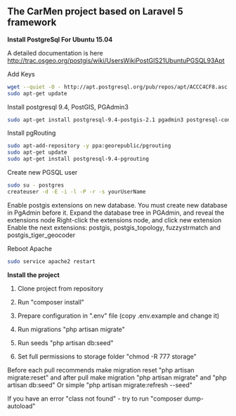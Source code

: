 ## The CarMen project based on Laravel 5 framework

**Install PostgreSql For Ubuntu 15.04**

A detailed documentation is here http://trac.osgeo.org/postgis/wiki/UsersWikiPostGIS21UbuntuPGSQL93Apt


Add Keys

```sh
wget --quiet -O - http://apt.postgresql.org/pub/repos/apt/ACCC4CF8.asc | sudo apt-key add -
sudo apt-get update
```


Install postgresql 9.4, PostGIS, PGAdmin3

```sh
sudo apt-get install postgresql-9.4-postgis-2.1 pgadmin3 postgresql-contrib php5-pgsql
```


Install pgRouting

```sh
sudo apt-add-repository -y ppa:georepublic/pgrouting
sudo apt-get update
sudo apt-get install postgresql-9.4-pgrouting
```


Create new PGSQL user

```sh
sudo su - postgres
createuser -d -E -i -l -P -r -s yourUserName
```


Enable postgis extensions on new database. You must create new database in PgAdmin before it.
Expand the database tree in PGAdmin, and reveal the extensions node
Right-click the extensions node, and click new extension
Enable the next extensions: postgis, postgis_topology, fuzzystrmatch and postgis_tiger_geocoder

Reboot Apache

```sh
sudo service apache2 restart
```


**Install the project**

1. Clone project from repository

2. Run "composer install"

3. Prepare configuration in ".env" file (copy .env.example and change it)

4. Run migrations "php artisan migrate"

5. Run seeds "php artisan db:seed"

6. Set full permissions to storage folder "chmod -R 777 storage"


Before each pull recommends make migration reset "php artisan migrate:reset" and after pull make migration "php artisan migrate" and "php artisan db:seed"
Or simple "php artisan migrate:refresh --seed"

If you have an error "class not found" - try to run "composer dump-autoload"